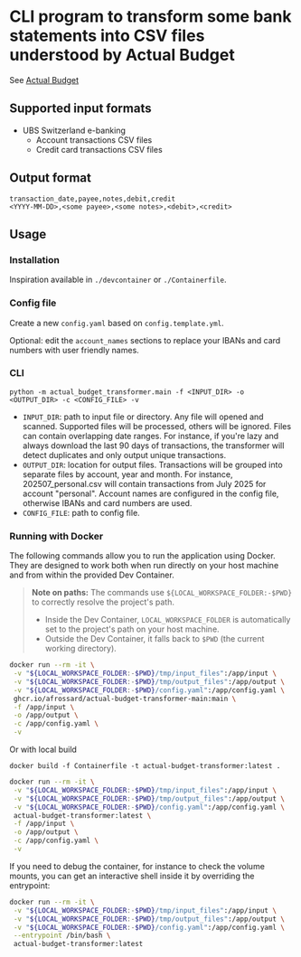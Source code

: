 # CLI program to transform some bank statements into CSV files understood by Actual Budget

See [Actual Budget](https://actualbudget.org/)

## Supported input formats

- UBS Switzerland e-banking
  - Account transactions CSV files
  - Credit card transactions CSV files

## Output format

```
transaction_date,payee,notes,debit,credit
<YYYY-MM-DD>,<some payee>,<some notes>,<debit>,<credit>
```

## Usage

### Installation

Inspiration available in `./devcontainer` or `./Containerfile`.

### Config file

Create a new `config.yaml` based on `config.template.yml`.

Optional: edit the `account_names` sections to replace your IBANs and card numbers with user friendly names.

### CLI

`python -m actual_budget_transformer.main -f <INPUT_DIR> -o <OUTPUT_DIR> -c <CONFIG_FILE> -v`

- `INPUT_DIR`: path to input file or directory. Any file will opened and scanned. Supported files will be processed, others will be ignored. Files can contain overlapping date ranges. For instance, if you're lazy and always download the last 90 days of transactions, the transformer will detect duplicates and only output unique transactions.
- `OUTPUT_DIR`: location for output files. Transactions will be grouped into separate files by account, year and month. For instance, 202507_personal.csv will contain transactions from July 2025 for account "personal". Account names are configured in the config file, otherwise IBANs and card numbers are used.
- `CONFIG_FILE`: path to config file.

### Running with Docker

The following commands allow you to run the application using Docker. They are designed to work both when run directly on your host machine and from within the provided Dev Container.

> **Note on paths:** The commands use `${LOCAL_WORKSPACE_FOLDER:-$PWD}` to correctly resolve the project's path.
>
> - Inside the Dev Container, `LOCAL_WORKSPACE_FOLDER` is automatically set to the project's path on your host machine.
> - Outside the Dev Container, it falls back to `$PWD` (the current working directory).

```bash
docker run --rm -it \
 -v "${LOCAL_WORKSPACE_FOLDER:-$PWD}/tmp/input_files":/app/input \
 -v "${LOCAL_WORKSPACE_FOLDER:-$PWD}/tmp/output_files":/app/output \
 -v "${LOCAL_WORKSPACE_FOLDER:-$PWD}/config.yaml":/app/config.yaml \
 ghcr.io/afrossard/actual-budget-transformer-main:main \
 -f /app/input \
 -o /app/output \
 -c /app/config.yaml \
 -v
```

Or with local build

`docker build -f Containerfile -t actual-budget-transformer:latest .`

```bash
docker run --rm -it \
 -v "${LOCAL_WORKSPACE_FOLDER:-$PWD}/tmp/input_files":/app/input \
 -v "${LOCAL_WORKSPACE_FOLDER:-$PWD}/tmp/output_files":/app/output \
 -v "${LOCAL_WORKSPACE_FOLDER:-$PWD}/config.yaml":/app/config.yaml \
 actual-budget-transformer:latest \
 -f /app/input \
 -o /app/output \
 -c /app/config.yaml \
 -v
```

If you need to debug the container, for instance to check the volume mounts, you can get an interactive shell inside it by overriding the entrypoint:

```bash
docker run --rm -it \
 -v "${LOCAL_WORKSPACE_FOLDER:-$PWD}/tmp/input_files":/app/input \
 -v "${LOCAL_WORKSPACE_FOLDER:-$PWD}/tmp/output_files":/app/output \
 -v "${LOCAL_WORKSPACE_FOLDER:-$PWD}/config.yaml":/app/config.yaml \
 --entrypoint /bin/bash \
 actual-budget-transformer:latest
```
